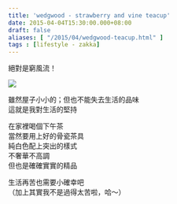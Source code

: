 ```yaml
---
title: 'wedgwood - strawberry and vine teacup'
date: 2015-04-04T15:30:00.000+08:00
draft: false
aliases: [ "/2015/04/wedgwood-teacup.html" ]
tags : [lifestyle - zakka]
---
```


絕對是窮風流！  

[![](https://farm8.staticflickr.com/7650/16332118513_79a04d844f_z.jpg)](https://farm8.staticflickr.com/7650/16332118513_79a04d844f_z.jpg)

雖然屋子小小的；但也不能失去生活的品味  
這就是我對生活的堅持  
  
在家裡喝個下午茶  
當然要用上好的骨瓷茶具  
純白色配上突出的樣式  
不奢華不高調  
但也是確確實實的精品  
  
生活再苦也需要小確幸吧  
（加上其實我不是過得太苦啦，哈～）